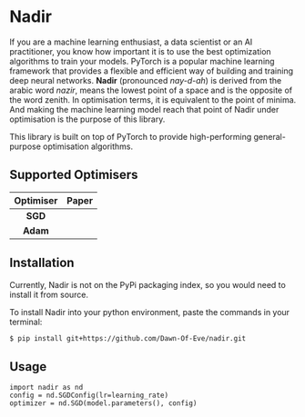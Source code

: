 # Nadir

If you are a machine learning enthusiast, a data scientist or an AI practitioner, you know how important it is to use the best optimization algorithms to train your models. PyTorch is a popular machine learning framework that provides a flexible and efficient way of building and training deep neural networks. 
**Nadir** (pronounced _nay-d-ah_) is derived from the arabic word _nazir_, means the lowest point of a space and is the opposite of the word zenith. In optimisation terms, it is equivalent to the point of minima. And making the machine learning model reach that point of Nadir under optimisation is the purpose of this library.  

This library is built on top of PyTorch to provide high-performing general-purpose optimisation algorithms. 


## Supported Optimisers

| Optimiser 	| Paper 	|
|:---------:	|:-----:	|
|  **SGD**  	|       	|
|  **Adam** 	|       	|


## Installation

Currently, Nadir is not on the PyPi packaging index, so you would need to install it from source. 

To install Nadir into your python environment, paste the commands in your terminal:

```bash
$ pip install git+https://github.com/Dawn-Of-Eve/nadir.git
```

## Usage

```
import nadir as nd
config = nd.SGDConfig(lr=learning_rate)
optimizer = nd.SGD(model.parameters(), config)

```

